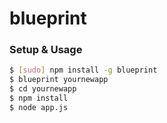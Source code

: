 
blueprint
=========

### Setup & Usage

```bash
$ [sudo] npm install -g blueprint
$ blueprint yournewapp
$ cd yournewapp
$ npm install
$ node app.js
```